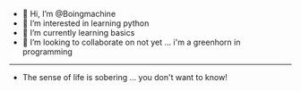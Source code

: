 - 👋 Hi, I’m @Boingmachine
- 👀 I’m interested in learning python
- 🌱 I’m currently learning basics
- 💞️ I’m looking to collaborate on not yet ... i'm a greenhorn in programming
------------------------------------------------------------------------------
-  The sense of life is sobering ... you don't want to know!

<!---
Boingmachine/Boingmachine is a ✨ special ✨ repository because its `README.md` (this file) appears on your GitHub profile.
You can click the Preview link to take a look at your changes.
--->
